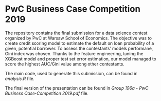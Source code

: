 # PwC Business Case Competition 2019

The repository contains the final submission for a data science contest organized by PwC at Warsaw School of Economics. The objective was to create credit scoring model to estimate the default on loan probability of a given, potential borrower. To assess the contestants' models performane, Gini index was chosen. Thanks to the feature engineering, tuning the XGBoost model and proper test set error estimation, our model managed to score the highest AUC/Gini value among other contestants. 

The main code, used to generate this submission, can be found in *analysis.R* file.

The final version of the presentation can be found in *Group 106a - PwC Business Case-Competition 2019.pdf* file.
